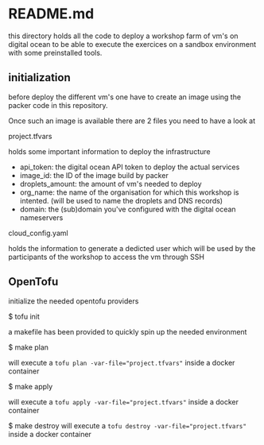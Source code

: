 # README.md

this directory holds all the code to deploy a workshop farm of vm's on digital ocean to be able to execute the exercices on a sandbox environment with some preinstalled tools.

## initialization

before deploy the different vm's one have to create an image using the packer code in this repository.

Once such an image is available there are 2 files you need to have a look at

project.tfvars

holds some important information to deploy the infrastructure

- api_token: the digital ocean API token to deploy the actual services
- image_id: the ID of the image build by packer
- droplets_amount: the amount of vm's needed to deploy
- org_name: the name of the organisation for which this workshop is intented. (will be used to name the droplets and DNS records)
- domain: the (sub)domain you've configured with the digital ocean nameservers

cloud_config.yaml

holds the information to generate a dedicted user which will be used by the participants of the workshop to access the vm through SSH

## OpenTofu

initialize the needed opentofu providers

$ tofu init

a makefile has been provided to quickly spin up the needed environment

$ make plan

will execute a `tofu plan -var-file="project.tfvars"` inside a docker container

$ make apply

will execute a `tofu apply -var-file="project.tfvars"` inside a docker container

$ make destroy
will execute a `tofu destroy -var-file="project.tfvars"` inside a docker container
